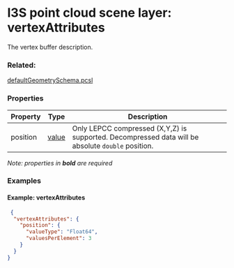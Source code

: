 # I3S point cloud scene layer: vertexAttributes

The vertex buffer description.

### Related:

[defaultGeometrySchema.pcsl](defaultGeometrySchema.pcsl.md)
### Properties

| Property | Type | Description |
| --- | --- | --- |
| position | [value](value.pcsl.md) | Only LEPCC compressed (X,Y,Z) is supported. Decompressed data will be absolute `double` position. |

*Note: properties in **bold** are required*

### Examples 

#### Example: vertexAttributes 

```json
 {
  "vertexAttributes": {
    "position": {
      "valueType": "Float64",
      "valuesPerElement": 3
    }
  }
} 
```

